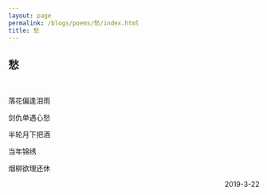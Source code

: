 ```yaml
---
layout: page
permalink: /blogs/poems/愁/index.html
title: 愁
---
```


## 愁
<br>

落花偏逢泪雨

剑仇单遇心愁

半轮月下把酒

当年锦绣

烟柳欲理还休

<p align="right">2019-3-22</p>
